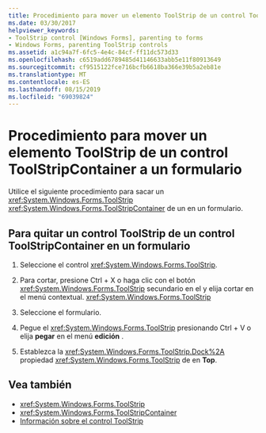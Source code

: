 ```yaml
---
title: Procedimiento para mover un elemento ToolStrip de un control ToolStripContainer a un formulario
ms.date: 03/30/2017
helpviewer_keywords:
- ToolStrip control [Windows Forms], parenting to forms
- Windows Forms, parenting ToolStrip controls
ms.assetid: a1c94a7f-6fc5-4e4c-84cf-ff11dc573d33
ms.openlocfilehash: c6519add6789485d41146633abb5e11f80913649
ms.sourcegitcommit: cf9515122fce716bcfb6618ba366e39b5a2eb81e
ms.translationtype: MT
ms.contentlocale: es-ES
ms.lasthandoff: 08/15/2019
ms.locfileid: "69039824"
---
```

# <a name="how-to-move-a-toolstrip-out-of-a-toolstripcontainer-onto-a-form"></a>Procedimiento para mover un elemento ToolStrip de un control ToolStripContainer a un formulario
Utilice el siguiente procedimiento para sacar un <xref:System.Windows.Forms.ToolStrip> <xref:System.Windows.Forms.ToolStripContainer> de un en un formulario.

## <a name="to-move-a-toolstrip-out-of-a-toolstripcontainer-onto-a-form"></a>Para quitar un control ToolStrip de un control ToolStripContainer en un formulario

1. Seleccione el control <xref:System.Windows.Forms.ToolStrip>.

2. Para cortar, presione Ctrl + X o haga clic con el botón <xref:System.Windows.Forms.ToolStrip> secundario en el y elija cortar en el menú contextual. <xref:System.Windows.Forms.ToolStrip>

3. Seleccione el formulario.

4. Pegue el <xref:System.Windows.Forms.ToolStrip> presionando Ctrl + V o elija **pegar** en el menú **edición** .

5. Establezca la <xref:System.Windows.Forms.ToolStrip.Dock%2A> propiedad <xref:System.Windows.Forms.ToolStrip> de en **Top**.

## <a name="see-also"></a>Vea también

- <xref:System.Windows.Forms.ToolStrip>
- <xref:System.Windows.Forms.ToolStripContainer>
- [Información sobre el control ToolStrip](toolstrip-control-overview-windows-forms.md)
